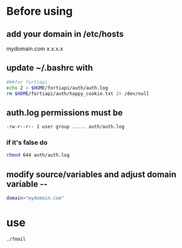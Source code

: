 # Before using
## add your domain in /etc/hosts
mydomain.com	x.x.x.x

## update ~/.bashrc with
```bash
###for fortiapi
echo 2 > $HOME/fortiapi/auth/auth.log
rm $HOME/fortiapi/auth/happy_cookie.txt 2> /dev/null
```
## auth.log permissions must be
```bash
-rw-r--r-- 1 user group ..... auth/auth.log	 
```	
### if it's false do
```bash
chmod 644 auth/auth.log
```

## modify source/variables and adjust domain variable --
```bash
domain="mydomain.com"
```
# use
```bash
./fmail
```
